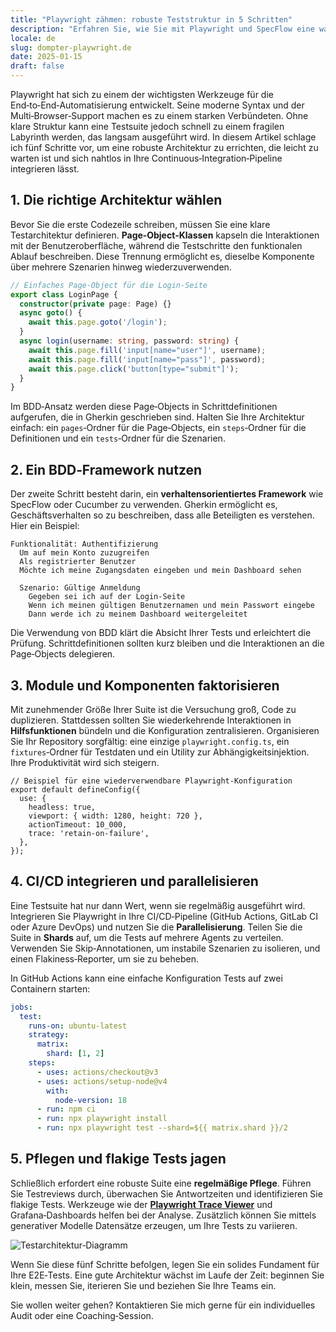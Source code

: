 ```yaml
---
title: "Playwright zähmen: robuste Teststruktur in 5 Schritten"
description: "Erfahren Sie, wie Sie mit Playwright und SpecFlow eine wartbare E2E-Testarchitektur in fünf Schritten aufbauen."
locale: de
slug: dompter-playwright.de
date: 2025-01-15
draft: false
---
```

Playwright hat sich zu einem der wichtigsten Werkzeuge für die End‑to‑End‑Automatisierung entwickelt.
Seine moderne Syntax und der Multi‑Browser‑Support machen es zu einem starken Verbündeten. Ohne
klare Struktur kann eine Testsuite jedoch schnell zu einem fragilen Labyrinth werden, das langsam
ausgeführt wird. In diesem Artikel schlage ich fünf Schritte vor, um eine robuste Architektur zu
errichten, die leicht zu warten ist und sich nahtlos in Ihre Continuous‑Integration‑Pipeline
integrieren lässt.

## 1. Die richtige Architektur wählen

Bevor Sie die erste Codezeile schreiben, müssen Sie eine klare Testarchitektur definieren.
**Page‑Object‑Klassen** kapseln die Interaktionen mit der Benutzeroberfläche, während die Testschritte
den funktionalen Ablauf beschreiben. Diese Trennung ermöglicht es, dieselbe Komponente über mehrere
Szenarien hinweg wiederzuverwenden.

```ts
// Einfaches Page‑Object für die Login‑Seite
export class LoginPage {
  constructor(private page: Page) {}
  async goto() {
    await this.page.goto('/login');
  }
  async login(username: string, password: string) {
    await this.page.fill('input[name="user"]', username);
    await this.page.fill('input[name="pass"]', password);
    await this.page.click('button[type="submit"]');
  }
}
```

Im BDD‑Ansatz werden diese Page‑Objects in Schrittdefinitionen aufgerufen, die in Gherkin geschrieben
sind. Halten Sie Ihre Architektur einfach: ein `pages`‑Ordner für die Page‑Objects, ein `steps`‑Ordner
für die Definitionen und ein `tests`‑Ordner für die Szenarien.

## 2. Ein BDD‑Framework nutzen

Der zweite Schritt besteht darin, ein **verhaltensorientiertes Framework** wie SpecFlow oder Cucumber
zu verwenden. Gherkin ermöglicht es, Geschäftsverhalten so zu beschreiben, dass alle Beteiligten es
verstehen. Hier ein Beispiel:

```gherkin
Funktionalität: Authentifizierung
  Um auf mein Konto zuzugreifen
  Als registrierter Benutzer
  Möchte ich meine Zugangsdaten eingeben und mein Dashboard sehen

  Szenario: Gültige Anmeldung
    Gegeben sei ich auf der Login‑Seite
    Wenn ich meinen gültigen Benutzernamen und mein Passwort eingebe
    Dann werde ich zu meinem Dashboard weitergeleitet
```

Die Verwendung von BDD klärt die Absicht Ihrer Tests und erleichtert die Prüfung. Schrittdefinitionen
sollten kurz bleiben und die Interaktionen an die Page‑Objects delegieren.

## 3. Module und Komponenten faktorisieren

Mit zunehmender Größe Ihrer Suite ist die Versuchung groß, Code zu duplizieren. Stattdessen sollten
Sie wiederkehrende Interaktionen in **Hilfsfunktionen** bündeln und die Konfiguration zentralisieren.
Organisieren Sie Ihr Repository sorgfältig: eine einzige `playwright.config.ts`, ein `fixtures`‑Ordner
für Testdaten und ein Utility zur Abhängigkeitsinjektion. Ihre Produktivität wird sich steigern.

```
// Beispiel für eine wiederverwendbare Playwright‑Konfiguration
export default defineConfig({
  use: {
    headless: true,
    viewport: { width: 1280, height: 720 },
    actionTimeout: 10_000,
    trace: 'retain-on-failure',
  },
});
```

## 4. CI/CD integrieren und parallelisieren

Eine Testsuite hat nur dann Wert, wenn sie regelmäßig ausgeführt wird. Integrieren Sie Playwright in
Ihre CI/CD‑Pipeline (GitHub Actions, GitLab CI oder Azure DevOps) und nutzen Sie die
**Parallelisierung**. Teilen Sie die Suite in **Shards** auf, um die Tests auf mehrere Agents zu
verteilen. Verwenden Sie Skip‑Annotationen, um instabile Szenarien zu isolieren, und einen
Flakiness‑Reporter, um sie zu beheben.

In GitHub Actions kann eine einfache Konfiguration Tests auf zwei Containern starten:

```yaml
jobs:
  test:
    runs-on: ubuntu-latest
    strategy:
      matrix:
        shard: [1, 2]
    steps:
      - uses: actions/checkout@v3
      - uses: actions/setup-node@v4
        with:
          node-version: 18
      - run: npm ci
      - run: npx playwright install
      - run: npx playwright test --shard=${{ matrix.shard }}/2
```

## 5. Pflegen und flakige Tests jagen

Schließlich erfordert eine robuste Suite eine **regelmäßige Pflege**. Führen Sie Testreviews durch,
überwachen Sie Antwortzeiten und identifizieren Sie flakige Tests. Werkzeuge wie der [**Playwright
Trace Viewer**](https://playwright.dev/docs/trace-viewer) und Grafana‑Dashboards helfen bei der
Analyse. Zusätzlich können Sie mittels generativer Modelle Datensätze erzeugen, um Ihre Tests zu
variieren.

![Testarchitektur‑Diagramm](/images/placeholder_light_gray_block.png)

Wenn Sie diese fünf Schritte befolgen, legen Sie ein solides Fundament für Ihre E2E‑Tests. Eine gute
Architektur wächst im Laufe der Zeit: beginnen Sie klein, messen Sie, iterieren Sie und beziehen Sie
Ihre Teams ein.

Sie wollen weiter gehen? Kontaktieren Sie mich gerne für ein individuelles Audit oder eine
Coaching‑Session.